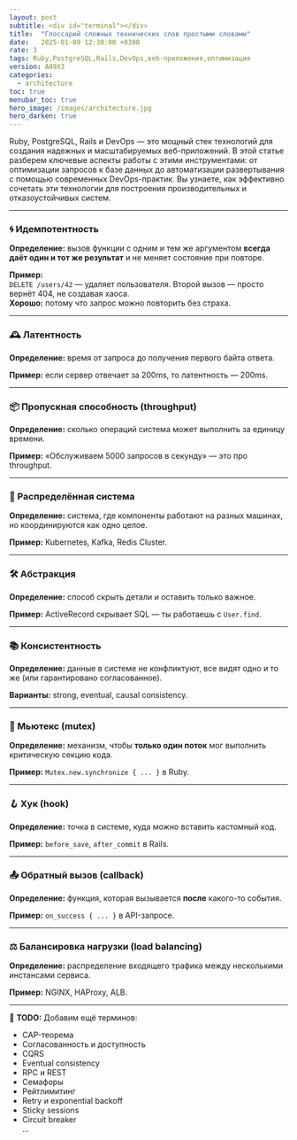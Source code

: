 ```yaml
---
layout: post
subtitle: <div id="terminal"></div>
title:  "Глоссарий сложных технических слов простыми словами"
date:   2025-01-09 12:30:00 +0300
rate: 3
tags: Ruby,PostgreSQL,Rails,DevOps,веб-приложения,оптимизация
version: A49X3
categories:
  - architecture
toc: true
menubar_toc: true
hero_image: /images/architecture.jpg
hero_darken: true
---
```

Ruby, PostgreSQL, Rails и DevOps — это мощный стек технологий для создания надежных и масштабируемых веб-приложений. В этой статье разберем ключевые аспекты работы с этими инструментами: от оптимизации запросов к базе данных до автоматизации развертывания с помощью современных DevOps-практик. Вы узнаете, как эффективно сочетать эти технологии для построения производительных и отказоустойчивых систем.

---

### 🌀 Идемпотентность

**Определение:** вызов функции с одним и тем же аргументом **всегда даёт один и тот же результат** и не меняет состояние при повторе.

**Пример:**  
`DELETE /users/42` — удаляет пользователя. Второй вызов — просто вернёт 404, не создавая хаоса.  
**Хорошо:** потому что запрос можно повторить без страха.

---

### 🕰️ Латентность

**Определение:** время от запроса до получения первого байта ответа.

**Пример:** если сервер отвечает за 200ms, то латентность — 200ms.

---

### 📦 Пропускная способность (throughput)

**Определение:** сколько операций система может выполнить за единицу времени.

**Пример:** «Обслуживаем 5000 запросов в секунду» — это про throughput.

---

### 🧬 Распределённая система

**Определение:** система, где компоненты работают на разных машинах, но координируются как одно целое.

**Пример:** Kubernetes, Kafka, Redis Cluster.

---

### 🛠️ Абстракция

**Определение:** способ скрыть детали и оставить только важное.

**Пример:** ActiveRecord скрывает SQL — ты работаешь с `User.find`.

---

### 📚 Консистентность

**Определение:** данные в системе не конфликтуют, все видят одно и то же (или гарантировано согласованное).

**Варианты:** strong, eventual, causal consistency.

---

### 🧱 Мьютекс (mutex)

**Определение:** механизм, чтобы **только один поток** мог выполнить критическую секцию кода.

**Пример:** `Mutex.new.synchronize { ... }` в Ruby.

---

### 🪝 Хук (hook)

**Определение:** точка в системе, куда можно вставить кастомный код.

**Пример:** `before_save`, `after_commit` в Rails.

---

### 📤 Обратный вызов (callback)

**Определение:** функция, которая вызывается **после** какого-то события.

**Пример:** `on_success { ... }` в API-запросе.

---

### ⚖️ Балансировка нагрузки (load balancing)

**Определение:** распределение входящего трафика между несколькими инстансами сервиса.

**Пример:** NGINX, HAProxy, ALB.

---

📌 **TODO:** Добавим ещё терминов:

- CAP-теорема  
- Согласованность и доступность  
- CQRS  
- Eventual consistency  
- RPC и REST  
- Семафоры  
- Рейтлимитинг  
- Retry и exponential backoff  
- Sticky sessions  
- Circuit breaker  
...


